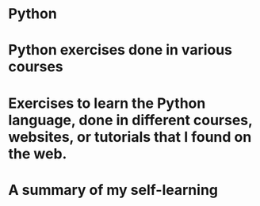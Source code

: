 # Python
# Python exercises done in various courses
# Exercises to learn the Python language, done in different courses, websites, or tutorials that I found on the web.
# A summary of my self-learning
